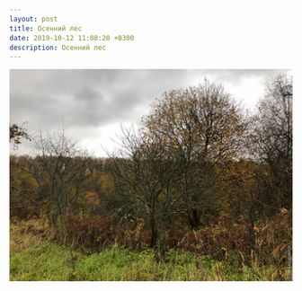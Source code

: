 ```yaml
---
layout: post
title: Осенний лес
date: 2019-10-12 11:08:20 +0300
description: Осенний лес
---
```


<img src="/assets/images/2019/10/2019-10-12_11-08-20_IMG_2385_web.jpg" class="img-fluid mx-auto d-block" alt="Осенний лес" />
